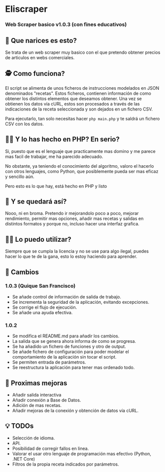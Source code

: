 # Eliscraper

### Web Scraper basico v1.0.3 (con fines educativos)

## :eyes:	Que narices es esto?
Se trata de un web scraper muy basico con el que pretendo obtener precios de articulos en webs comerciales.

## :detective: Como funciona?
El script se alimenta de unos ficheros de instrucciones modelados en JSON denominados "recetas".
Estos ficheros, contienen información de como obtener los distintos elementos que deseamos obtener.
Una vez se obtienen los datos vía cURL, estos son procesados a través de las indicaciones de la receta seleccionada y son dejados en un fichero CSV.

Para ejecutarlo, tan solo necesitas hacer `php main.php` y te saldrá un fichero CSV con los datos.

## :man_facepalming: Y lo has hecho en PHP? En serio?
Si, puesto que es el lenguaje que practicamente mas domino y me parece mas facil de trabajar, me ha parecido adecuado.

No obstante, ya teniendo el conocimiento del algoritmo, valoro el hacerlo con otros lenguajes, como Python, que posiblemente pueda ser mas eficaz y sencillo aún.

Pero esto es lo que hay, está hecho en PHP y listo

## :shrug: Y se quedará así?
Nooo, ni en broma. Pretendo ir mejorandolo poco a poco, mejorar rendimiento, permitir mas opciones, añadir mas recetas y salidas en distintos formatos y porque no, incluso hacer una interfaz grafica.

## :massage_woman:	Lo puedo utilizar?
Siempre que se cumpla la licencia y no se use para algo ilegal, puedes hacer lo que te de la gana, esto lo estoy haciendo para aprender.

## :toolbox:	Cambios

### 1.0.3 (Quique San Francisco)
- Se añade control de información de salida de trabajo.
- Se incrementa la seguridad de la aplicación, evitando excepciones.
- Se corrige el flujo de ejecución.
- Se añade una ayuda efectiva.

### 1.0.2
- Se modifica el README.md para añadir los cambios.
- La salida que se genera ahora informa de como se progresa.
- Se ha añadido un fichero de funciones y otro de output.
- Se añade fichero de configuración para poder modelar el comportamiento de la aplicación sin tocar el script.
- Se permiten entrada de parámetros.
- Se reestructura la aplicación para tener mas ordenado todo.

## :construction: Proximas mejoras
- Añadir salida interactiva
- Añadir conexión a Base de Datos.
- Adición de mas recetas.
- Añadir mejoras de la conexión y obtención de datos vía cURL.

## :bulb: TODOs
- Selección de idioma.
- API.
- Posibilidad de corregir fallos en linea.
- Valorar el usar otro lenguaje de programación mas efectivo (Python, .NET Core)
- Filtros de la propia receta indicados por parámetros.
